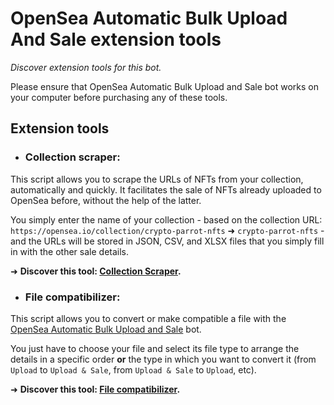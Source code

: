 # OpenSea Automatic Bulk Upload And Sale extension tools
_Discover extension tools for this bot._

Please ensure that OpenSea Automatic Bulk Upload and Sale bot works on your computer before purchasing any of these tools.

## Extension tools

* ### Collection scraper:

This script allows you to scrape the URLs of NFTs from your collection, automatically and quickly. It facilitates the sale of NFTs already uploaded to OpenSea before, without the help of the latter.  

You simply enter the name of your collection - based on the collection URL: `https://opensea.io/collection/crypto-parrot-nfts` ➜ `crypto-parrot-nfts` - and the URLs will be stored in JSON, CSV, and XLSX files that you simply fill in with the other sale details.  

➜ **Discover this tool: [Collection Scraper](https://github.com/maximedrn/opensea-automatic-bulk-upload-and-sale/tree/master/extension-tools/collection-scraper).**

* ### File compatibilizer:
This script allows you to convert or make compatible a file with the [OpenSea Automatic Bulk Upload and Sale](https://github.com/maximedrn/opensea-automatic-bulk-upload-and-sale) bot.

You just have to choose your file and select its file type to arrange the details in a specific order **or** the type in which you want to convert it (from `Upload` to `Upload & Sale`, from `Upload & Sale` to `Upload`, etc).

➜ **Discover this tool: [File compatibilizer](https://github.com/maximedrn/opensea-automatic-bulk-upload-and-sale/tree/master/extension-tools/file-compatibilizer).**

